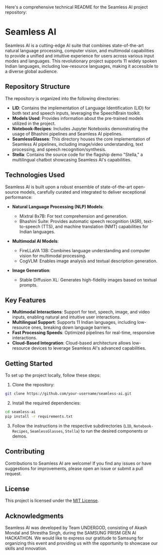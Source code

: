 Here's a comprehensive technical README for the Seamless AI project repository:

# Seamless AI

Seamless AI is a cutting-edge AI suite that combines state-of-the-art natural language processing, computer vision, and multimodal capabilities to provide a unified and intuitive experience for users across various input modes and languages. This revolutionary project supports 11 widely spoken Indian languages, including low-resource languages, making it accessible to a diverse global audience.

## Repository Structure

The repository is organized into the following directories:

- **LID**: Contains the implementation of Language Identification (LID) for both text and speech inputs, leveraging the SpeechBrain toolkit.
- **Models Used**: Provides information about the pre-trained models utilized in the project.
- **Notebook-Recipes**: Includes Jupyter Notebooks demonstrating the usage of Bhashini pipelines and Seamless AI pipelines.
- **SeamlessGlasses**: This directory houses the core implementation of Seamless AI pipelines, including image/video understanding, text processing, and speech recognition/synthesis.
- **Stella**: Contains the source code for the flagship demo "Stella," a multilingual chatbot showcasing Seamless AI's capabilities.

## Technologies Used

Seamless AI is built upon a robust ensemble of state-of-the-art open-source models, carefully curated and integrated to deliver exceptional performance:

- **Natural Language Processing (NLP) Models**:
  - Mixtral 8x7B: For text comprehension and generation.
  - Bhashini Suite: Provides automatic speech recognition (ASR), text-to-speech (TTS), and machine translation (NMT) capabilities for Indian languages.

- **Multimodal AI Models**:
  - FireLLaVA 13B: Combines language understanding and computer vision for multimodal processing.
  - CogVLM: Enables image analysis and textual description generation.

- **Image Generation**:
  - Stable Diffusion XL: Generates high-fidelity images based on textual prompts.

## Key Features

- **Multimodal Interactions**: Support for text, speech, image, and video inputs, enabling natural and intuitive user interactions.
- **Multilingual Support**: Supports 11 Indian languages, including low-resource ones, breaking down language barriers.
- **Fast Processing Speeds**: Optimized pipelines for real-time, responsive interactions.
- **Cloud-Based Integration**: Cloud-based architecture allows low-resource devices to leverage Seamless AI's advanced capabilities.

## Getting Started

To set up the project locally, follow these steps:

1. Clone the repository:

```bash
git clone https://github.com/your-username/seamless-ai.git
```

2. Install the required dependencies:

```bash
cd seamless-ai
pip install -r requirements.txt
```

3. Follow the instructions in the respective subdirectories (`LID`, `Notebook-Recipes`, `SeamlessGlasses`, `Stella`) to run the desired components or demos.

## Contributing

Contributions to Seamless AI are welcome! If you find any issues or have suggestions for improvements, please open an issue or submit a pull request.

## License

This project is licensed under the [MIT License](LICENSE).

## Acknowledgments

Seamless AI was developed by Team UNDERGOD, consisting of Akash Mondal and Shrestha Singh, during the SAMSUNG PRISM GEN AI HACKATHON. We would like to express our gratitude to Samsung for organizing this event and providing us with the opportunity to showcase our skills and innovation.
